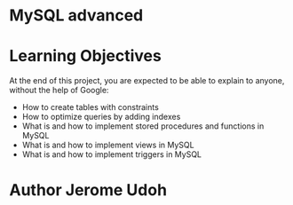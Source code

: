 # MySQL advanced

# Learning Objectives

At the end of this project, you are expected to be able to explain to anyone, without the help of Google:

* How to create tables with constraints
* How to optimize queries by adding indexes
* What is and how to implement stored procedures and functions in MySQL
* What is and how to implement views in MySQL
* What is and how to implement triggers in MySQL
# Author Jerome Udoh
